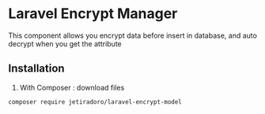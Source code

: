 # Laravel Encrypt Manager
This component allows you encrypt data before insert in database, and auto decrypt when you get the attribute

## Installation

1.  With Composer : download files
```
composer require jetiradoro/laravel-encrypt-model
```
